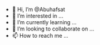 - 👋 Hi, I’m @Abuhafsat
- 👀 I’m interested in ...
- 🌱 I’m currently learning ...
- 💞️ I’m looking to collaborate on ...
- 📫 How to reach me ...

<!---
Abuhafsat/Abuhafsat is a ✨ special ✨ repository because its `README.md` (this file) appears on your GitHub profile.
You can click the Preview link to take a look at your changes.
--->
